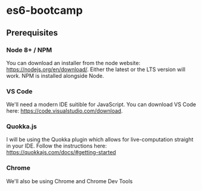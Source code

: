 # es6-bootcamp

## Prerequisites

### Node 8+ / NPM

You can download an installer from the node website: https://nodejs.org/en/download/. Either the latest or the LTS version will work. NPM is installed alongside Node.

### VS Code

We'll need a modern IDE suitible for JavaScript. You can download VS Code here: https://code.visualstudio.com/download.

### Quokka.js

I will be using the Quokka plugin which allows for live-computation straight in your IDE. Follow the instructions here: https://quokkajs.com/docs/#getting-started

### Chrome

We'll also be using Chrome and Chrome Dev Tools
